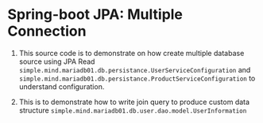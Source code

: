 # Spring-boot JPA: Multiple Connection

1. This source code is to demonstrate on how create multiple database source using JPA
	Read `simple.mind.mariadb01.db.persistance.UserServiceConfiguration` and `simple.mind.mariadb01.db.persistance.ProductServiceConfiguration` to understand configuration.
	
2. This is to demonstrate how to write join query to produce custom data structure `simple.mind.mariadb01.db.user.dao.model.UserInformation`